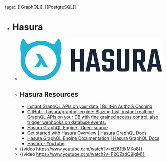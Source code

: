tags:: [[GraphQL]], [[PostgreSQL]]

- # Hasura
	- ![hasura.png](../assets/hasura_1703999710790_0.png)
	- ## Hasura Resources
		- [Instant GraphQL APIs on your data | Built-in Authz & Caching](https://hasura.io/)
		- [GitHub - hasura/graphql-engine: Blazing fast, instant realtime GraphQL APIs on your DB with fine grained access control, also trigger webhooks on database events.](https://github.com/hasura/graphql-engine)
		- [Hasura GraphQL Engine | Open-source](https://hasura.io/opensource/)
		- [Get started with Hasura Overview | Hasura GraphQL Docs](https://hasura.io/docs/latest/getting-started/overview/)
		- [Hasura GraphQL Engine Documentation | Hasura GraphQL Docs](https://hasura.io/docs/latest/index/)
		- [Hasura - YouTube](https://www.youtube.com/channel/UCZo1ciR8pZvdD3Wxp9aSNhQ)
	- {{video https://www.youtube.com/watch?v=xiZ61BkMKo8}}
	- {{video https://www.youtube.com/watch?v=F2QZzdQ9igM}}